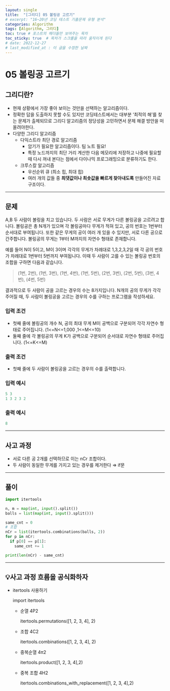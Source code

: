 ```yaml
---
layout: single
title:  "[그리디] 05 볼링공 고르기"
# excerpt: "16~20년 코딩 테스트 기출문제 유형 분석"
categories: Algorithm
tags: [Algorithm, 그리디]
toc: true # 포스트의 헤더들만 보여주는 목차 
toc_sticky: true  # 목차가 스크롤을 따라 움직이게 된다
# date: 2022-12-27
# last_modified_at : 이 글을 수정한 날짜
---
```


# 05 볼링공 고르기

## **그리디란?**

- 현재 상황에서 가장 좋아 보이는 것만을 선택하는 알고리즘이다.
- 정확한 답을 도출하지 못할 수도 있지만 코딩테스트에서는 대부분 ‘최적의 해’를 찾는 문제가 출제되므로 그리디 알고리즘의 정당성을 고민하면서 문제 해결 방안을 떠올려야한다.
- 다양한 그리디 알고리즘
    - 다익스트라 최단 경로 알고리즘
        - 암기가 필요한 알고리즘이다. 팀 노트 필요!
        - 특정 노드까지의 최단 거리 계산한 다음 메모리에 저장하고 나중에 필요할 때 다시 꺼내 본다는 점에서 다이나믹 프로그래밍으로 분류하기도 한다.
    - 크루스칼 알고리즘
        - 우선순위 큐 (최소 힙, 최대 힙)
        - 여러 개의 값들 중 **최댓값이나 최솟값을 빠르게 찾아내도록** 만들어진 자료구조이다.

---

## 문제

A,B 두 사람이 볼링을 치고 있습니다. 두 사람은 서로 무게가 다른 볼링공을 고르려고 합니다. 볼링공은 총 N개가 있으며 각 볼링공마다 무게가 적혀 있고, 공의 번호는 1번부터 순서대로 부여됩니다. 또한 같은 무게의 공이 여러 개 있을 수 있지만, 서로 다른 공으로 간주합니다. 볼링공의 무게는 1부터 M까지의 자연수 형태로 존재합니다.

예를 들어 N이 5이고, M이 3이며 각각의 무게가 차례대로 1,3,2,3,2일 때 각 공의 번호가 차례대로 1번부터 5번까지 부여됩니다. 이때 두 사람이 고를 수 있는 볼링공 번호의 조합을 구하면 다음과 같습니다.

> (1번, 2번), (1번, 3번), (1번, 4번), (1번, 5번), (2번, 3번), (2번, 5번), (3번, 4번), (4번, 5번)
> 

결과적으로 두 사람이 공을 고르는 경우의 수는 8가지입니다. N개의 공의 무게가 각각 주어질 때, 두 사람이 볼링공을 고르는 경우의 수를 구하는 프로그램을 작성하세요.

### 입력 조건

- 첫째 줄에 볼링공의 개수 N, 공의 최대 무게 M이 공백으로 구분되어 각각 자연수 형태로 주어집니다. (1<=N<=1,000 ,1<=M<=10)
- 둘째 줄에 각 볼링공의 무게 K가 공백으로 구분되어 순서대로 자연수 형태로 주어집니다. (1<=K<=M)

### 출력 조건

- 첫째 줄에 두 사람이 볼링공을 고르는 경우의 수를 출력합니다.

### **입력 예시**

```python
5 3 
1 3 2 3 2
```

### **출력 예시**

```python
8
```

---

## 사고 과정

- 서로 다른 공 2개를 선택하므로 이는 nCr 조합이다.
- 두 사람이 동일한 무게를 가지고 있는 경우를 제거한다 ⇒ if문

---

## 풀이

```python
import itertools

n, m = map(int, input().split())
balls = list(map(int, input().split()))

same_cnt = 0
# 조합
nCr = list(itertools.combinations(balls, 2))
for p in nCr:
  if p[0] == p[1]:
    same_cnt += 1

print(len(nCr) - same_cnt)
```

---

## 💡**사고 과정 흐름**을 **공식화**하자

- itertools 사용하기
    
    import itertools
    
    - 순열 4P2
        
        itertools.permutations([1, 2, 3, 4], 2)
        
    - 조합 4C2
        
        itertools.combinations([1, 2, 3, 4], 2)
        
    - 중복순열 4π2
        
        itertools.product([1, 2, 3, 4],2)
        
    - 중복 조합 4H2
        
        itertools.combinations_with_replacement([1, 2, 3, 4],2)